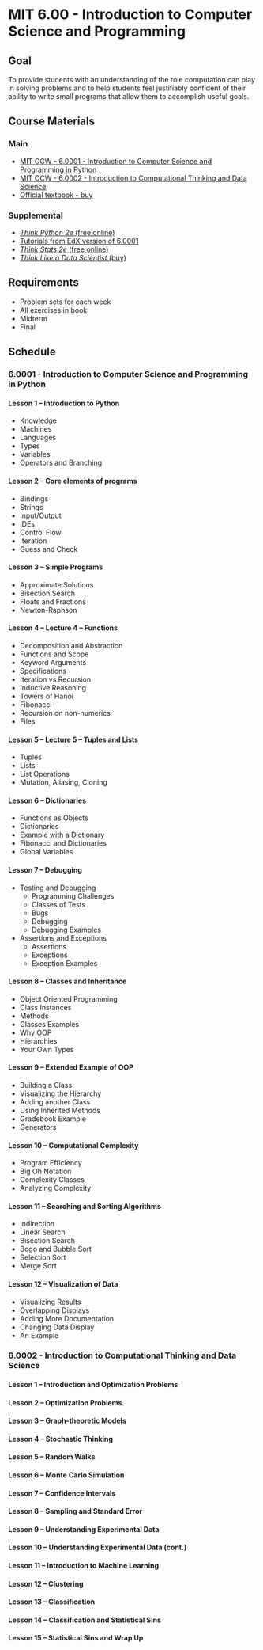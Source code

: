 # MIT 6.00 - Introduction to Computer Science and Programming

## Goal

To provide students with an understanding of the role computation can play in solving problems and to help students feel justifiably confident of their ability to write small programs that allow them to accomplish useful goals.

## Course Materials

### Main

- [MIT OCW - 6.0001 - Introduction to Computer Science and Programming in Python](https://ocw.mit.edu/courses/electrical-engineering-and-computer-science/6-0001-introduction-to-computer-science-and-programming-in-python-fall-2016/index.htm)
- [MIT OCW - 6.0002 - Introduction to Computational Thinking and Data Science](https://ocw.mit.edu/courses/electrical-engineering-and-computer-science/6-0002-introduction-to-computational-thinking-and-data-science-fall-2016/)
- [Official textbook - buy](https://www.amazon.com/Introduction-Computation-Programming-Using-Python/dp/0262529629/ref=pd_lpo_sbs_14_t_0?_encoding=UTF8&psc=1&refRID=PA4WJEFRBT09HDKVTWMQ)

### Supplemental

- [_Think Python 2e_ (free online)](http://greenteapress.com/wp/think-python-2e/)
- [Tutorials from EdX version of 6.0001](https://plus.google.com/u/0/106151843486000968534)
- [_Think Stats 2e_ (free online)](https://greenteapress.com/wp/think-stats-2e/)
- [_Think Like a Data Scientist_ (buy)](https://www.amazon.com/Think-Like-Scientist-step-step/dp/1633430278)


## Requirements

- Problem sets for each week
- All exercises in book
- Midterm
- Final

## Schedule

### 6.0001 - Introduction to Computer Science and Programming in Python

#### Lesson 1 &ndash; Introduction to Python

- Knowledge
- Machines
- Languages
- Types
- Variables
- Operators and Branching

#### Lesson 2 &ndash; Core elements of programs

- Bindings
- Strings
- Input/Output
- IDEs
- Control Flow
- Iteration
- Guess and Check

#### Lesson 3 &ndash; Simple Programs

- Approximate Solutions
- Bisection Search
- Floats and Fractions
- Newton-Raphson

#### Lesson 4 &ndash; Lecture 4 – Functions

- Decomposition and Abstraction
- Functions and Scope
- Keyword Arguments
- Specifications
- Iteration vs Recursion
- Inductive Reasoning
- Towers of Hanoi
- Fibonacci
- Recursion on non-numerics
- Files

#### Lesson 5 &ndash;  Lecture 5 – Tuples and Lists

- Tuples
- Lists
- List Operations
- Mutation, Aliasing, Cloning

#### Lesson 6 &ndash; Dictionaries

- Functions as Objects
- Dictionaries
- Example with a Dictionary
- Fibonacci and Dictionaries
- Global Variables

#### Lesson 7 &ndash; Debugging

- Testing and Debugging
  - Programming Challenges
  - Classes of Tests
  - Bugs
  - Debugging
  - Debugging Examples
- Assertions and Exceptions
  - Assertions
  - Exceptions
  - Exception Examples

#### Lesson 8 &ndash; Classes and Inheritance

- Object Oriented Programming
- Class Instances
- Methods
- Classes Examples
- Why OOP
- Hierarchies
- Your Own Types

#### Lesson 9 &ndash; Extended Example of OOP

- Building a Class
- Visualizing the Hierarchy
- Adding another Class
- Using Inherited Methods
- Gradebook Example
- Generators

#### Lesson 10 &ndash; Computational Complexity

- Program Efficiency
- Big Oh Notation
- Complexity Classes
- Analyzing Complexity

#### Lesson 11 &ndash; Searching and Sorting Algorithms

- Indirection
- Linear Search
- Bisection Search
- Bogo and Bubble Sort
- Selection Sort
- Merge Sort

#### Lesson 12 &ndash; Visualization of Data

- Visualizing Results
- Overlapping Displays
- Adding More Documentation
- Changing Data Display
- An Example

### 6.0002 - Introduction to Computational Thinking and Data Science

#### Lesson 1 &ndash; Introduction and Optimization Problems

#### Lesson 2 &ndash; Optimization Problems

#### Lesson 3 &ndash; Graph-theoretic Models

#### Lesson 4 &ndash; Stochastic Thinking

#### Lesson 5 &ndash; Random Walks

#### Lesson 6 &ndash; Monte Carlo Simulation

#### Lesson 7 &ndash; Confidence Intervals

#### Lesson 8 &ndash; Sampling and Standard Error

#### Lesson 9 &ndash; Understanding Experimental Data

#### Lesson 10 &ndash; Understanding Experimental Data (cont.)

#### Lesson 11 &ndash; Introduction to Machine Learning

#### Lesson 12 &ndash; Clustering

#### Lesson 13 &ndash; Classification

#### Lesson 14 &ndash; Classification and Statistical Sins

#### Lesson 15 &ndash; Statistical Sins and Wrap Up
